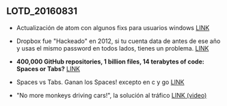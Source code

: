 ## LOTD_20160831

- Actualización de atom con algunos fixs para usuarios windows [LINK](http://blog.atom.io/2016/08/31/atom-1-10-and-1-11-beta.html)

- Dropbox fue "Hackeado" en 2012, si tu cuenta data de antes de ese año y usas el mismo password en todos lados, tienes un problema. [LINK](http://arstechnica.com/security/2016/08/dropbox-hackers-stole-email-addresses-hashed-passwords-68m-accounts/)

- **400,000 GitHub repositories, 1 billion files, 14 terabytes of code: Spaces or Tabs?** [LINK](https://medium.com/@hoffa/400-000-github-repositories-1-billion-files-14-terabytes-of-code-spaces-or-tabs-7cfe0b5dd7fd#.e6rcpfmsb)

- Spaces vs Tabs. Ganan los Spaces! excepto en c y go [LINK](https://medium.com/@hoffa/400-000-github-repositories-1-billion-files-14-terabytes-of-code-spaces-or-tabs-7cfe0b5dd7fd#.e6rcpfmsb)

- "No more monkeys driving cars!", la solución al tráfico [LINK (video)](https://www.youtube.com/watch?v=iHzzSao6ypE)
